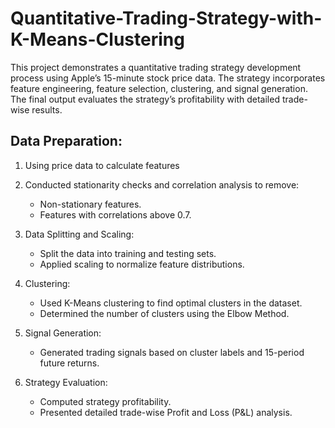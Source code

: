 # Quantitative-Trading-Strategy-with-K-Means-Clustering
This project demonstrates a quantitative trading strategy development process using Apple’s 15-minute stock price data. The strategy incorporates feature engineering, feature selection, clustering, and signal generation. The final output evaluates the strategy’s profitability with detailed trade-wise results.


## Data Preparation:
1. Using price data to calculate features

2. Conducted stationarity checks and correlation analysis to remove:
    - Non-stationary features.
    - Features with correlations above 0.7.

3. Data Splitting and Scaling:
    - Split the data into training and testing sets.
    - Applied scaling to normalize feature distributions.

4. Clustering:
    - Used K-Means clustering to find optimal clusters in the dataset.
    - Determined the number of clusters using the Elbow Method.

5. Signal Generation:
    - Generated trading signals based on cluster labels and 15-period future returns.

7. Strategy Evaluation:
    - Computed strategy profitability.
    - Presented detailed trade-wise Profit and Loss (P&L) analysis.
